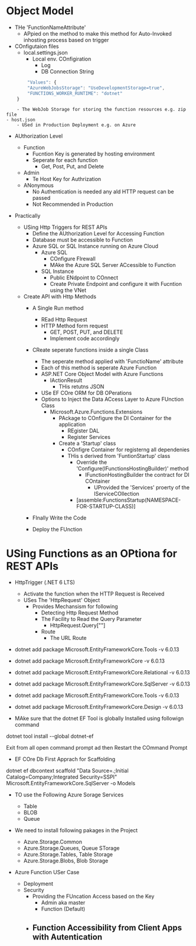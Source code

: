 # Object Model
- THe 'FunctionNameAttribute' 
	- APpied on the method to make this method for Auto-Invoked inhosting process based on trigger
- COnfigutaion files
	- local.settings.json	
		- Local env. COnfigiration
			- Log
			- DB Connection String
```` javascript
		"Values": {
        "AzureWebJobsStorage": "UseDevelopmentStorage=true",
        "FUNCTIONS_WORKER_RUNTIME": "dotnet"
    }
````
		- The WebJob Storage for storing the function resources e.g. zip file
	- host.json
		- USed in Production Deployment e.g. on Azure

- AUthorization Level
	- Function
		- Fucntion Key is generated by hosting environment
		- Seperate for each function
			- Get, Post, Put, and Delete
	- Admin
		- Te Host Key for Authrization
	- ANonymous
		- No Authentication is needed any ald HTTP request can be passed
		- Not Recommended in Production

- Practically
	-  USing Http Triggers for REST APIs
		- Define the AUthorization Level for Accessing Function
		- Database must be accessible to Function
		- Azure SQL or SQL Instance running on Azure Cloud
			- Azure SQL
				- COnfigure FIrewall
				- MAke the Azure SQL Server ACcessible to Function
			- SQL Instance
				- Public ENdpoint to COnnect
				- Create Private Endpoint and configure it with Fucntion using the VNet 
	- Create API with Http Methods
		- A Single Run method
			- REad Http Request
			- HTTP Method form request
				- GET, POST, PUT, and DELETE
				- Implement code accordingly
		- CReate seperate functions inside a single Class
			- The seperate method applied with 'FunctioName' attribute
			- Each of this method is seperate Azure Function
			- ASP.NET Core Object Model with Azure Functions
				- IActionResult
					- THis retutns JSON
			- USe EF COre ORM for DB OPerations
			- Options to Inject the Data ACcess Layer to Azure FUnction Class
				- Microsoft.Azure.Functions.Extensions
					- PAckage to COnfigure the DI Container for the application
						- REgister DAL
						- Register Services
					- Create a 'Startup' class
						- COnfigre Container for registerng all dependenies
						- THis s derived from 'FuntionStartup' class
							- Override the 'Configure(IFunctionsHostingBuilder)' method
								- IFunctionHostingBuilder the contract for DI COntainer
									- UProvided the 'Services' proerty of the IServiceCOllection	
							- [assemble:FunctionsStartup(NAMESPACE-FOR-STARTUP-CLASS)]				

		- FInally Write the Code
		- Deploy the FUnction


		

# USing Functions as an OPtiona for REST APIs
- HttpTrigger (.NET 6 LTS)
	- Activate the function when the HTTP Request is Received
	- USes The 'HttpRequest' Object
		- Provides Mechansism for following
			- Detecting Http Request Method
			- The Facility to Read the Query Parameter
				- HttpRequest.Query[""]
			- Route
				- The URL Route
- dotnet add package Microsoft.EntityFrameworkCore.Tools -v 6.0.13
- dotnet add package Microsoft.EntityFrameworkCore -v 6.0.13
- dotnet add package Microsoft.EntityFrameworkCore.Relational -v 6.0.13
- dotnet add package Microsoft.EntityFrameworkCore.SqlServer -v 6.0.13
- dotnet add package Microsoft.EntityFrameworkCore.Tools -v 6.0.13
- dotnet add package Microsoft.EntityFrameworkCore.Design -v 6.0.13

- MAke sure that the dotnet EF Tool is globally Installed using followign command

dotnet tool install --global dotnet-ef

Exit from all open command prompt ad then Restart the COmmand Prompt	

- EF COre Db First Apprach for Scaffolding

 dotnet ef dbcontext scaffold "Data Source=.;Initial Catalog=Company;Integrated Security=SSPI" Microsoft.EntityFrameworkCore.SqlServer -o Models

- TO use the  Following Azure Sorage Services
	- Table
	- BLOB
	- Queue
- We need to install  following pakages in the Project
	- Azure.Storage.Common
	- Azure.Storage.Queues, Queue STorage
	- Azure.Storage.Tables, Table Storage
	- Azure.Storage.Blobs, Blob Storage

- Azure Function USer Case
	- Deployment
	- Security
		 - Providing the FUncation Access based on the Key
			- Admin aka master
			- Function (Default)
		- Function Accessibility from Client Apps with Autentication
			- 
